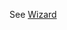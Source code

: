 See [Wizard](https://mongoose.ws/wizard/#/output?board=f429&ide=CubeIDE&rtos=FreeRTOS&file=README.md)
